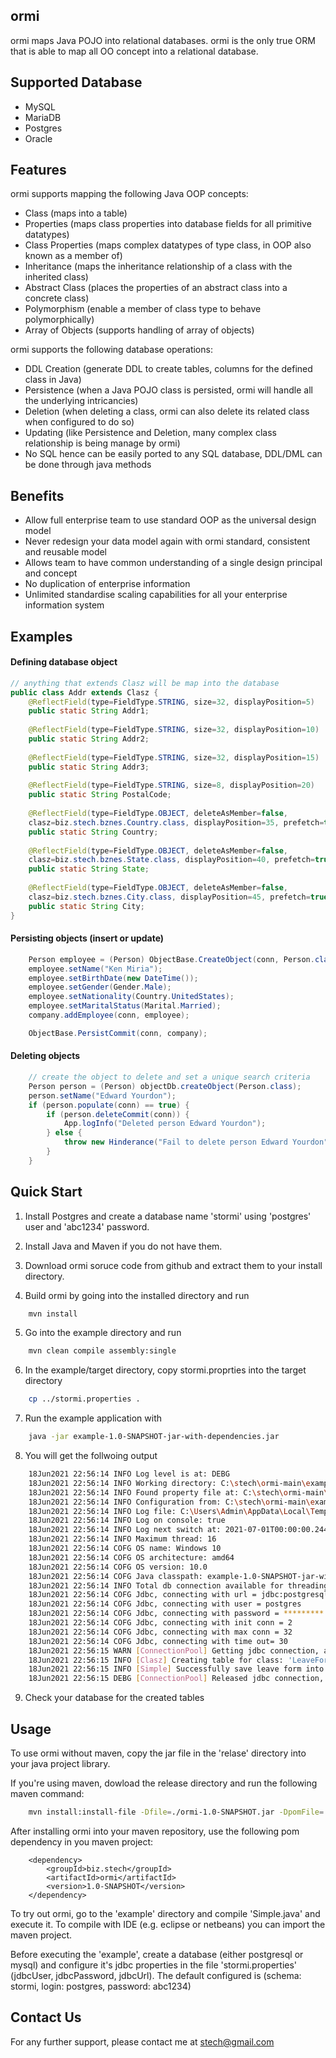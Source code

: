 ## ormi


ormi maps Java POJO into relational databases. ormi is the only true ORM that is able to map all OO concept into a relational database.


## Supported Database

- MySQL
- MariaDB
- Postgres
- Oracle


## Features

ormi supports mapping the following Java OOP concepts:

- Class (maps into a table)
- Properties (maps class properties into database fields for all primitive datatypes)
- Class Properties (maps complex datatypes of type class, in OOP also known as a member of)
- Inheritance (maps the inheritance relationship of a class with the inherited class)
- Abstract Class (places the properties of an abstract class into a concrete class)
- Polymorphism (enable a member of class type to behave polymorphically)
- Array of Objects (supports handling of array of objects)

ormi supports the following database operations:

- DDL Creation (generate DDL to create tables, columns for the defined class in Java)
- Persistence (when a Java POJO class is persisted, ormi will handle all the underlying intricancies)
- Deletion (when deleting a class, ormi can also delete its related class when configured to do so)
- Updating (like Persistence and Deletion, many complex class relationship is being manage by ormi)
- No SQL hence can be easily ported to any SQL database, DDL/DML can be done through java methods

## Benefits

- Allow full enterprise team to use standard OOP as the universal design model
- Never redesign your data model again with ormi standard, consistent and reusable model
- Allows team to have common understanding of a single design principal and concept
- No duplication of enterprise information
- Unlimited standardise scaling capabilities for all your enterprise information system

## Examples

#### Defining database object 

````java
// anything that extends Clasz will be map into the database
public class Addr extends Clasz {
	@ReflectField(type=FieldType.STRING, size=32, displayPosition=5) 
	public static String Addr1;
  
	@ReflectField(type=FieldType.STRING, size=32, displayPosition=10) 
	public static String Addr2;
  
	@ReflectField(type=FieldType.STRING, size=32, displayPosition=15) 
	public static String Addr3;
  
	@ReflectField(type=FieldType.STRING, size=8, displayPosition=20) 
	public static String PostalCode;
  
	@ReflectField(type=FieldType.OBJECT, deleteAsMember=false, 
	clasz=biz.stech.bznes.Country.class, displayPosition=35, prefetch=true, lookup=true) 
	public static String Country; 
  
	@ReflectField(type=FieldType.OBJECT, deleteAsMember=false, 
	clasz=biz.stech.bznes.State.class, displayPosition=40, prefetch=true, lookup=true) 
	public static String State; 
  
	@ReflectField(type=FieldType.OBJECT, deleteAsMember=false, 
	clasz=biz.stech.bznes.City.class, displayPosition=45, prefetch=true, lookup=true) 
	public static String City; 
}
````

#### Persisting objects (insert or update)

````java
	Person employee = (Person) ObjectBase.CreateObject(conn, Person.class);
	employee.setName("Ken Miria");
	employee.setBirthDate(new DateTime());
	employee.setGender(Gender.Male);
	employee.setNationality(Country.UnitedStates);
	employee.setMaritalStatus(Marital.Married);
	company.addEmployee(conn, employee);

	ObjectBase.PersistCommit(conn, company);
````

#### Deleting objects

````java
	// create the object to delete and set a unique search criteria
	Person person = (Person) objectDb.createObject(Person.class); 
	person.setName("Edward Yourdon");
	if (person.populate(conn) == true) {
		if (person.deleteCommit(conn)) {
			App.logInfo("Deleted person Edward Yourdon");
		} else {
			throw new Hinderance("Fail to delete person Edward Yourdon");
		}
	}
````
				
## Quick Start

1. Install Postgres and create a database name 'stormi' using 'postgres' user and 'abc1234' password.

2. Install Java and Maven if you do not have them.

3. Download ormi soruce code from github and extract them to your install directory.

4. Build ormi by going into the installed directory and run

````bash
	mvn install
````

5. Go into the example directory and run 

````bash
	mvn clean compile assembly:single
````

6. In the example/target directory, copy stormi.proprties into the target directory

````bash
	cp ../stormi.properties .
````

7. Run the example application with

````bash
	java -jar example-1.0-SNAPSHOT-jar-with-dependencies.jar
````

8. You will get the follwoing output

````bash
	18Jun2021 22:56:14 INFO Log level is at: DEBG
	18Jun2021 22:56:14 INFO Working directory: C:\stech\ormi-main\example\target
	18Jun2021 22:56:14 INFO Found property file at: C:\stech\ormi-main\example\target\stormi.properties
	18Jun2021 22:56:14 INFO Configuration from: C:\stech\ormi-main\example\target\stormi.properties
	18Jun2021 22:56:14 INFO Log file: C:\Users\Admin\AppData\Local\Temp\\App.202106.log
	18Jun2021 22:56:14 INFO Log on console: true
	18Jun2021 22:56:14 INFO Log next switch at: 2021-07-01T00:00:00.244+08:00
	18Jun2021 22:56:14 INFO Maximum thread: 16
	18Jun2021 22:56:14 COFG OS name: Windows 10
	18Jun2021 22:56:14 COFG OS architecture: amd64
	18Jun2021 22:56:14 COFG OS version: 10.0
	18Jun2021 22:56:14 COFG Java classpath: example-1.0-SNAPSHOT-jar-with-dependencies.jar
	18Jun2021 22:56:14 INFO Total db connection available for threading: 2
	18Jun2021 22:56:14 COFG Jdbc, connecting with url = jdbc:postgresql://localhost:5432/stormi
	18Jun2021 22:56:14 COFG Jdbc, connecting with user = postgres
	18Jun2021 22:56:14 COFG Jdbc, connecting with password = *********
	18Jun2021 22:56:14 COFG Jdbc, connecting with init conn = 2
	18Jun2021 22:56:14 COFG Jdbc, connecting with max conn = 32
	18Jun2021 22:56:14 COFG Jdbc, connecting with time out= 30
	18Jun2021 22:56:15 WARN [ConnectionPool] Getting jdbc connection, available free connection to get from: 2
	18Jun2021 22:56:15 INFO [Clasz] Creating table for class: 'LeaveForm'
	18Jun2021 22:56:15 INFO [Simple] Successfully save leave form into the database!
	18Jun2021 22:56:15 DEBG [ConnectionPool] Released jdbc connection, total free connection: 2
````

9. Check your database for the created tables


## Usage

To use ormi without maven, copy the jar file in the 'relase' directory into your java project library. 

If you're using maven, dowload the release directory and run the following maven command:

````bash
	mvn install:install-file -Dfile=./ormi-1.0-SNAPSHOT.jar -DpomFile=./pom.xml
````

After installing ormi into your maven repository, use the following pom dependency in you maven project:

````maven
	<dependency>
		<groupId>biz.stech</groupId>
		<artifactId>ormi</artifactId>
		<version>1.0-SNAPSHOT</version>
	</dependency>
````

To try out ormi, go to the 'example' directory and compile 'Simple.java' and execute it. To compile with IDE (e.g. eclipse or netbeans) you can import the maven project.

Before executing the 'example', create a database (either postgresql or mysql) and configure it's jdbc properties in the file 'stormi.properties' (jdbcUser, jdbcPassword, jdbcUrl). The default configured is (schema: stormi, login: postgres, password: abc1234)

## Contact Us

For any further support, please contact me at stech@gmail.com



